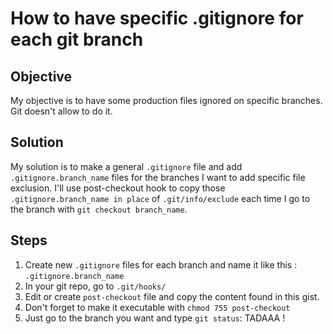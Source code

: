 # How to have specific .gitignore for each git branch

## Objective

My objective is to have some production files ignored on specific branches. Git doesn't allow to do it.

## Solution

My solution is to make a general `.gitignore` file and add `.gitignore.branch_name` files for the branches I want to add specific file exclusion.
I'll use post-checkout hook to copy those `.gitignore.branch_name in place` of `.git/info/exclude` each time I go to the branch with `git checkout branch_name`.

## Steps

1. Create new `.gitignore` files for each branch and name it like this : `.gitignore.branch_name`
2. In your git repo, go to `.git/hooks/`
3. Edit or create `post-checkout` file and copy the content found in this gist.
4. Don't forget to make it executable with `chmod 755 post-checkout`
5. Just go to the branch you want and type `git status`: TADAAA !
